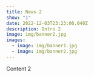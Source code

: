 ```yaml
---
title: News 2
show: "1"
date: 2022-12-03T23:23:00.040Z
description: Intro 2
image: img/banner2.jpg
images:
  - image: img/banner1.jpg
  - image: img/banner2.jpg
---
```

C﻿ontent 2